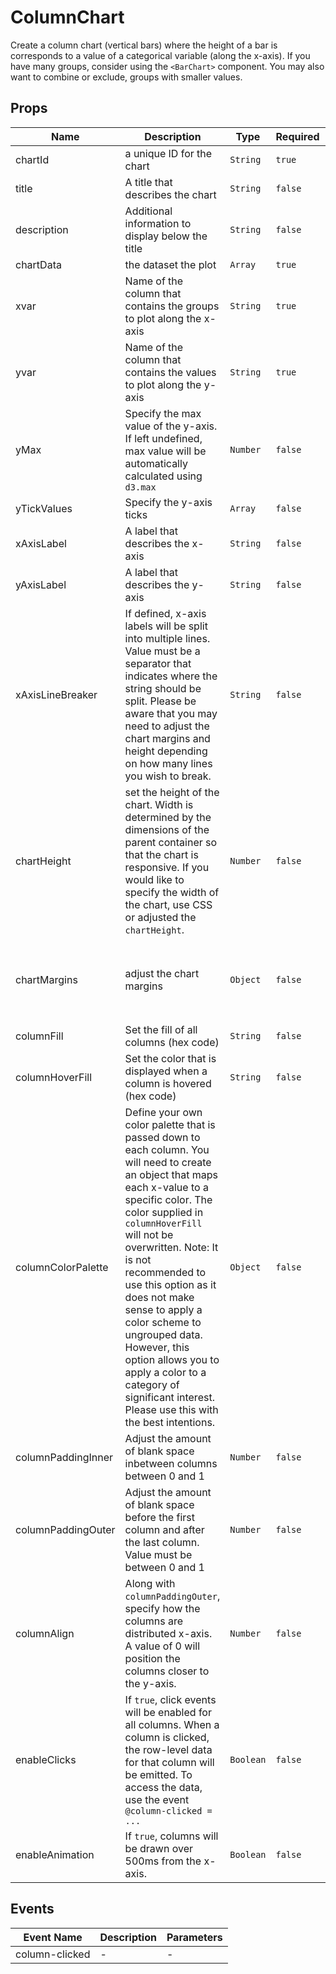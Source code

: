 # ColumnChart

Create a column chart (vertical bars) where the height of a bar is corresponds to a value of a categorical variable (along the x-axis). If you have many groups, consider using the `<BarChart>` component. You may also want to combine or exclude, groups with smaller values.

## Props

<!-- @vuese:ColumnChart:props:start -->
|Name|Description|Type|Required|Default|
|---|---|---|---|---|
|chartId|a unique ID for the chart|`String`|`true`|-|
|title|A title that describes the chart|`String`|`false`|-|
|description|Additional information to display below the title|`String`|`false`|-|
|chartData|the dataset the plot|`Array`|`true`|-|
|xvar|Name of the column that contains the groups to plot along the x-axis|`String`|`true`|-|
|yvar|Name of the column that contains the values to plot along the y-axis|`String`|`true`|-|
|yMax|Specify the max value of the y-axis. If left undefined, max value will be automatically calculated using `d3.max`|`Number`|`false`|-|
|yTickValues|Specify the y-axis ticks|`Array`|`false`|-|
|xAxisLabel|A label that describes the x-axis|`String`|`false`|-|
|yAxisLabel|A label that describes the y-axis|`String`|`false`|-|
|xAxisLineBreaker|If defined, x-axis labels will be split into multiple lines. Value must be a separator that indicates where the string should be split. Please be aware that you may need to adjust the chart margins and height depending on how many lines you wish to break.|`String`|`false`|null|
|chartHeight|set the height of the chart. Width is determined by the dimensions of the parent container so that the chart is responsive. If you would like to specify the width of the chart, use CSS or adjusted the `chartHeight`.|`Number`|`false`|`425`|
|chartMargins|adjust the chart margins|`Object`|`false`|`{ top: 15, right: 15, bottom: 60, left: 60 }`|
|columnFill|Set the fill of all columns (hex code)|`String`|`false`|`#6C85B5`|
|columnHoverFill|Set the color that is displayed when a column is hovered (hex code)|`String`|`false`|`#163D89`|
|columnColorPalette|Define your own color palette that is passed down to each column. You will need to create an object that maps each x-value to a specific color. The color supplied in `columnHoverFill` will not be overwritten. Note: It is not recommended to use this option as it does not make sense to apply a color scheme to ungrouped data. However, this option allows you to apply a color to a category of significant interest. Please use this with the best intentions.|`Object`|`false`|-|
|columnPaddingInner|Adjust the amount of blank space inbetween columns between 0 and 1|`Number`|`false`|`0.2`|
|columnPaddingOuter|Adjust the amount of blank space before the first column and after the last column. Value must be between 0 and 1|`Number`|`false`|`0.2`|
|columnAlign|Along with `columnPaddingOuter`, specify how the columns are distributed x-axis. A value of 0 will position the columns closer to the y-axis.|`Number`|`false`|`0.5`|
|enableClicks|If `true`, click events will be enabled for all columns. When a column is clicked, the row-level data for that column will be emitted. To access the data, use the event `@column-clicked = ...`|`Boolean`|`false`|`false`|
|enableAnimation|If `true`, columns will be drawn over 500ms from the x-axis.|`Boolean`|`false`|true|

<!-- @vuese:ColumnChart:props:end -->


## Events

<!-- @vuese:ColumnChart:events:start -->
|Event Name|Description|Parameters|
|---|---|---|
|column-clicked|-|-|

<!-- @vuese:ColumnChart:events:end -->


